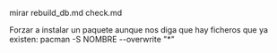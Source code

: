 mirar
rebuild_db.md
check.md


Forzar a instalar un paquete aunque nos diga que hay ficheros que ya existen:
pacman -S NOMBRE --overwrite "*"
